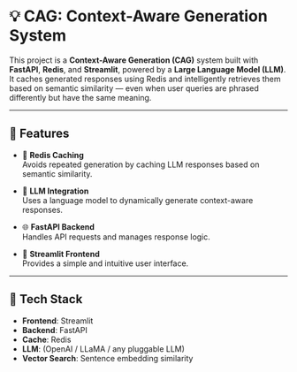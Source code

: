 # 💡 CAG: Context-Aware Generation System

This project is a **Context-Aware Generation (CAG)** system built with **FastAPI**, **Redis**, and **Streamlit**, powered by a **Large Language Model (LLM)**. It caches generated responses using Redis and intelligently retrieves them based on semantic similarity — even when user queries are phrased differently but have the same meaning.

---

## 🚀 Features

- 🔁 **Redis Caching**  
  Avoids repeated generation by caching LLM responses based on semantic similarity.

- 🧠 **LLM Integration**  
  Uses a language model to dynamically generate context-aware responses.

- 🌐 **FastAPI Backend**  
  Handles API requests and manages response logic.

- 🎨 **Streamlit Frontend**  
  Provides a simple and intuitive user interface.


---

## 🧱 Tech Stack

- **Frontend**: Streamlit
- **Backend**: FastAPI
- **Cache**: Redis
- **LLM**: (OpenAI / LLaMA / any pluggable LLM)
- **Vector Search**: Sentence embedding similarity


